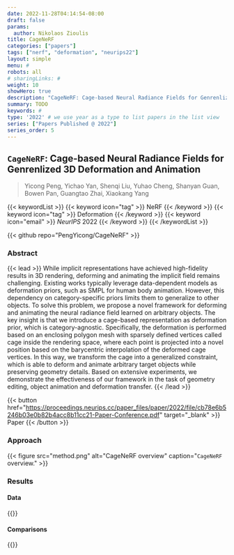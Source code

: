 ```yaml
---
date: 2022-11-28T04:14:54-08:00
draft: false
params:
  author: Nikolaos Zioulis
title: CageNeRF
categories: ["papers"]
tags: ["nerf", "deformation", "neurips22"]
layout: simple
menu: #
robots: all
# sharingLinks: #
weight: 10
showHero: true
description: "CageNeRF: Cage-based Neural Radiance Fields for Genrenlized 3D Deformation and Animation"
summary: TODO
keywords: #
type: '2022' # we use year as a type to list papers in the list view
series: ["Papers Published @ 2022"]
series_order: 5
---
```


## `CageNeRF`: Cage-based Neural Radiance Fields for Genrenlized 3D Deformation and Animation

> Yicong Peng, Yichao Yan, Shenqi Liu, Yuhao Cheng, Shanyan Guan, Bowen Pan, Guangtao Zhai, Xiaokang Yang

{{< keywordList >}}
{{< keyword icon="tag" >}} NeRF {{< /keyword >}}
{{< keyword icon="tag" >}} Deformation {{< /keyword >}}
{{< keyword icon="email" >}} *NeurIPS* 2022 {{< /keyword >}}
{{< /keywordList >}}

{{< github repo="PengYicong/CageNeRF" >}}

### Abstract
{{< lead >}}
While implicit representations have achieved high-fidelity results in 3D rendering, deforming and animating the implicit field remains challenging. Existing works typically leverage data-dependent models as deformation priors, such as SMPL for human body animation. However, this dependency on category-specific priors limits them to generalize to other objects. To solve this problem, we propose a novel framework for deforming and animating the neural radiance field learned on arbitrary objects. The key insight is that we introduce a cage-based representation as deformation prior, which is category-agnostic. Specifically, the deformation is performed based on an enclosing polygon mesh with sparsely defined vertices called cage inside the rendering space, where each point is projected into a novel position based on the barycentric interpolation of the deformed cage vertices. In this way, we transform the cage into a generalized constraint, which is able to deform and animate arbitrary target objects while preserving geometry details. Based on extensive experiments, we demonstrate the effectiveness of our framework in the task of geometry editing, object animation and deformation transfer.
{{< /lead >}}

{{< button href="https://proceedings.neurips.cc/paper_files/paper/2022/file/cb78e6b5246b03e0b82b4acc8b11cc21-Paper-Conference.pdf" target="_blank" >}}
Paper
{{< /button >}}

### Approach

{{< figure
    src="method.png"
    alt="CageNeRF overview"
    caption="`CageNeRF` overview."
    >}}

### Results

#### Data
{{<badge label="test" message="Human3.6M" color="critical" logo="link" link="http://vision.imar.ro/human3.6m/description.php" target="_blank">}}

#### Comparisons
{{<badge label="body--NeRF" message="AnimatableNeRF" color="cyan" logo="github" link="https://github.com/zju3dv/animatable_nerf" target="_blank">}}